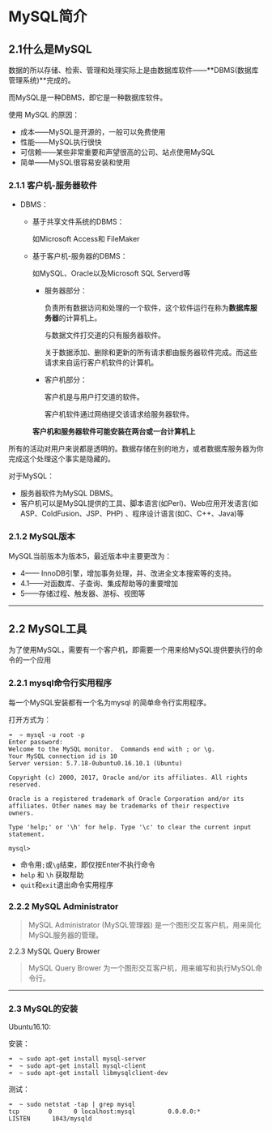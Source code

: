 # MySQL简介

## 2.1什么是MySQL

数据的所以存储、检索、管理和处理实际上是由数据库软件——**DBMS(数据库管理系统)**完成的。

而MySQL是一种DBMS，即它是一种数据库软件。

使用 MySQL 的原因：

- 成本——MySQL是开源的，一般可以免费使用
- 性能——MySQL执行很快
- 可信赖——某些非常重要和声望很高的公司、站点使用MySQL
- 简单——MySQL很容易安装和使用

### 2.1.1 客户机-服务器软件

- DBMS：

  - 基于共享文件系统的DBMS：

    如Microsoft Access和 FileMaker

  - 基于客户机-服务器的DBMS：

    如MySQL、Oracle以及Microsoft SQL Serverd等

    - 服务器部分：

      负责所有数据访问和处理的一个软件，这个软件运行在称为**数据库服务器**的计算机上。

      与数据文件打交道的只有服务器软件。

      关于数据添加、删除和更新的所有请求都由服务器软件完成。而这些请求来自运行客户机软件的计算机。

    - 客户机部分：

      客户机是与用户打交道的软件。

      客户机软件通过网络提交该请求给服务器软件。

    **客户机和服务器软件可能安装在两台或一台计算机上**

所有的活动对用户来说都是透明的。数据存储在别的地方，或者数据库服务器为你完成这个处理这个事实是隐藏的。

对于MySQL：

- 服务器软件为MySQL DBMS。
- 客户机可以是MySQL提供的工具、脚本语言(如Perl)、Web应用开发语言(如ASP、ColdFusion、JSP、PHP) 、程序设计语言(如C、C++、Java)等

### 2.1.2 MySQL版本

MySQL当前版本为版本5，最近版本中主要更改为：

- 4—— InnoDB引擎，增加事务处理，并、改进全文本搜索等的支持。
- 4.1——对函数库、子查询、集成帮助等的重要增加
- 5——存储过程、触发器、游标、视图等

---

## 2.2 MySQL工具

为了使用MySQL，需要有一个客户机，即需要一个用来给MySQL提供要执行的命令的一个应用

### 2.2.1 mysql命令行实用程序

每一个MySQL安装都有一个名为mysql 的简单命令行实用程序。

打开方式为：

```shell
➜  ~ mysql -u root -p
Enter password: 
Welcome to the MySQL monitor.  Commands end with ; or \g.
Your MySQL connection id is 10
Server version: 5.7.18-0ubuntu0.16.10.1 (Ubuntu)

Copyright (c) 2000, 2017, Oracle and/or its affiliates. All rights reserved.

Oracle is a registered trademark of Oracle Corporation and/or its
affiliates. Other names may be trademarks of their respective
owners.

Type 'help;' or '\h' for help. Type '\c' to clear the current input statement.

mysql> 

```

- 命令用`;`或`\g`结束，即仅按Enter不执行命令
- `help` 和 `\h` 获取帮助
- `quit`和`exit`退出命令实用程序

### 2.2.2 MySQL Administrator 

> MySQL Administrator (MySQL管理器) 是一个图形交互客户机，用来简化MySQL服务器的管理。

2.2.3 MySQL Query Brower

> MySQL Query Brower 为一个图形交互客户机，用来编写和执行MySQL命令行。

---

### 2.3 MySQL的安装

Ubuntu16.10:

安装：

```shell
➜  ~ sudo apt-get install mysql-server
➜  ~ sudo apt-get install mysql-client
➜  ~ sudo apt-get install libmysqlclient-dev
```

测试：

```shell
➜  ~ sudo netstat -tap | grep mysql
tcp        0      0 localhost:mysql         0.0.0.0:*               LISTEN      1043/mysqld 
```

